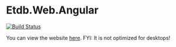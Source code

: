 # Etdb.Web.Angular

[![Build Status](https://travis-ci.com/entertainment-database/Etdb.Web.Angular.svg?branch=master)](https://travis-ci.com/alsami/Etdb.Web.Angular)

You can view the website [here](https://etdbdevstorage.z6.web.core.windows.net). FYI: It is not optimized for desktops!
